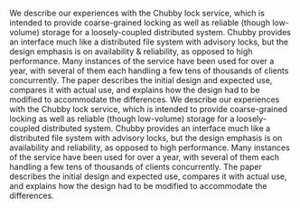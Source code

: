 We describe our experiences with the Chubby lock service, which is intended to
provide coarse-grained locking as well as reliable (though low-volume) storage
for a loosely-coupled distributed system. Chubby provides an interface much like
a distributed file system with advisory locks, but the design emphasis is on
availability & reliability, as opposed to high performance. Many instances of
the service have been used for over a year, with several of them each handling a
few tens of thousands of clients concurrently. The paper describes the initial
design and expected use, compares it with actual use, and explains how the
design had to be modified to accommodate the differences.
We describe our experiences with the Chubby lock service,
which is intended to provide coarse-grained locking
as well as reliable (though low-volume) storage for
a loosely-coupled distributed system. Chubby provides
an interface much like a distributed file system with
advisory locks, but the design emphasis is on availability
and reliability, as opposed to high performance. Many
instances of the service have been used for over a year,
with several of them each handling a few tens of thousands
of clients concurrently. The paper describes the initial
design and expected use, compares it with actual use, and
explains how the design had to be modified to accommodate
the differences.
